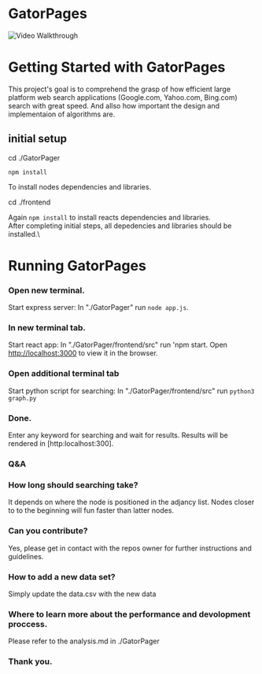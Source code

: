 # GatorPages

<img src='GatorPager/Hnet-image.gif' title='Video Walkthrough' width='' alt='Video Walkthrough' />

# Getting Started with GatorPages

This project's goal is to comprehend the grasp of how efficient large platform web search applications (Google.com, Yahoo.com, Bing.com) search with great speed. And allso how important the design and implementaion of algorithms are.

## initial setup
cd ./GatorPager

`npm install`

To install nodes dependencies and libraries.

cd ./frontend

Again `npm install` to install reacts dependencies and libraries.\
After completing initial steps, all depedencies and libraries should be installed.\

# Running GatorPages
### Open new terminal.
Start express server: In "./GatorPager" run `node app.js`.

### In new terminal tab.
Start react app: In "./GatorPager/frontend/src" run 'npm start.
Open [http://localhost:3000](http://localhost:3000) to view it in the browser.

### Open additional terminal tab
Start python script for searching:  In "./GatorPager/frontend/src" run `python3 graph.py` 


### Done.
Enter any keyword for searching and wait for results. Results will be rendered in [http:localhost:300].


### Q&A
### How long should searching take? 
It depends on where the node is positioned in the adjancy list. 
Nodes closer to  to the beginning will fun faster than latter nodes.

### Can you contribute?
Yes, please get in contact with the repos owner for further instructions and guidelines.

### How to add a new data set?
Simply update the data.csv with the new data

### Where to learn more about the performance and devolopment proccess.
Please refer to the analysis.md in ./GatorPager

### Thank you.

